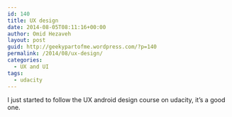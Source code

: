 ```yaml
---
id: 140
title: UX design
date: 2014-08-05T08:11:16+00:00
author: Omid Hezaveh
layout: post
guid: http://geekypartofme.wordpress.com/?p=140
permalink: /2014/08/ux-design/
categories:
  - UX and UI
tags:
  - udacity
---
```

I just started to follow the UX android design course on udacity, it&#8217;s a good one.